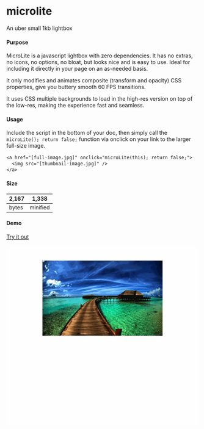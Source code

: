 # microlite
An uber small 1kb lightbox

#### Purpose

MicroLite is a javascript lightbox with zero dependencies. It has no extras, no icons, no options, no bloat, but looks nice and is easy to use. Ideal for including it directly in your page on an as-needed basis.

It only modifies and animates composite (transform and opacity) CSS properties, give you buttery smooth 60 FPS transitions.

It uses CSS multiple backgrounds to load in the high-res version on top of the low-res, making the experience fast and seamless.


#### Usage

Include the script in the bottom of your doc, then simply call the `microLite(); return false;` function via onclick on your link to the larger full-size image.

```
<a href="[full-image.jpg]" onclick="microLite(this); return false;">
  <img src="[thumbnail-image.jpg]" />
</a>
```

#### Size

2,167 | 1,338 
---|---
bytes | minified


#### Demo

[Try it out](http://output.jsbin.com/vopoba/)

![MicroLite demo](demo.gif "MicroLite")
